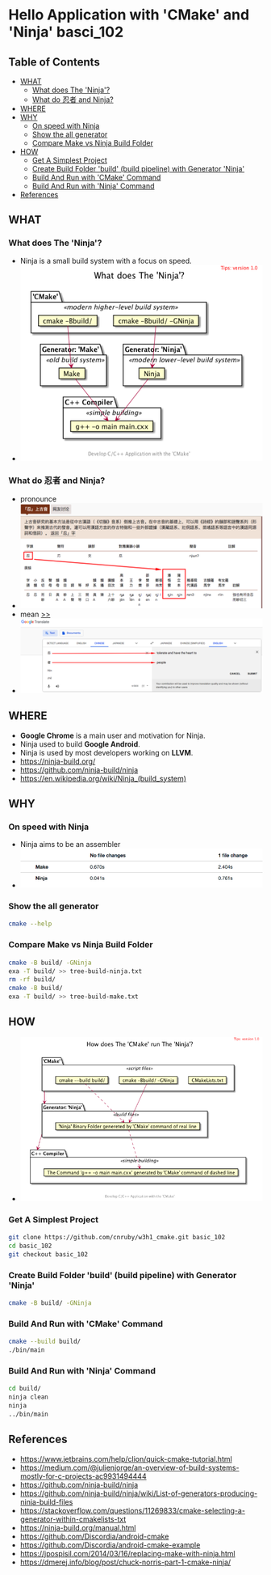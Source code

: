 <h1>Hello Application with 'CMake' and 'Ninja'  basci_102</h1>

<h2>Table of Contents</h2>

- [WHAT](#what)
  - [What does The 'Ninja'?](#what-does-the-ninja)
  - [What do 忍者 and Ninja?](#what-do-%e5%bf%8d%e8%80%85-and-ninja)
- [WHERE](#where)
- [WHY](#why)
  - [On speed with Ninja](#on-speed-with-ninja)
  - [Show the all generator](#show-the-all-generator)
  - [Compare Make vs Ninja Build Folder](#compare-make-vs-ninja-build-folder)
- [HOW](#how)
  - [Get A Simplest Project](#get-a-simplest-project)
  - [Create Build Folder 'build' (build pipeline) with Generator 'Ninja'](#create-build-folder-build-build-pipeline-with-generator-ninja)
  - [Build And Run with 'CMake' Command](#build-and-run-with-cmake-command)
  - [Build And Run with 'Ninja' Command](#build-and-run-with-ninja-command)
- [References](#references)


## WHAT
### What does The 'Ninja'?
- Ninja is a small build system with a focus on speed.
- ![image](./uml/what/what.png)

### What do 忍者 and Ninja?
- pronounce
- ![image](./docs/../images/ninja-zh-zh.png)
- mean [>>](http://t.ly/MVlgA)
- ![image](./docs/../images/ninja-zh-en.png) 

## WHERE
- **Google Chrome** is a main user and motivation for Ninja.
- Ninja used to build **Google Android**.
- Ninja is used by most developers working on **LLVM**.
- https://ninja-build.org/
- https://github.com/ninja-build/ninja
- https://en.wikipedia.org/wiki/Ninja_(build_system)

## WHY

### On speed with Ninja
- Ninja aims to be an assembler
- ![image](./docs/../images/make-ninja.png)

### Show the all generator
```bash
cmake --help
```

### Compare Make vs Ninja Build Folder
```bash
cmake -B build/ -GNinja
exa -T build/ >> tree-build-ninja.txt
rm -rf build/
cmake -B build/
exa -T build/ >> tree-build-make.txt
```

## HOW
- ![image](./uml/how-ninja/how-ninja.png)

### Get A Simplest Project
```bash
git clone https://github.com/cnruby/w3h1_cmake.git basic_102
cd basic_102
git checkout basic_102
```

### Create Build Folder 'build' (build pipeline) with Generator 'Ninja'
```bash
cmake -B build/ -GNinja
```

### Build And Run with 'CMake' Command
```bash
cmake --build build/
./bin/main
```

### Build And Run with 'Ninja' Command
```bash
cd build/
ninja clean
ninja
../bin/main
```


## References
- https://www.jetbrains.com/help/clion/quick-cmake-tutorial.html
- https://medium.com/@julienjorge/an-overview-of-build-systems-mostly-for-c-projects-ac9931494444
- https://github.com/ninja-build/ninja
- https://github.com/ninja-build/ninja/wiki/List-of-generators-producing-ninja-build-files
- https://stackoverflow.com/questions/11269833/cmake-selecting-a-generator-within-cmakelists-txt
- https://ninja-build.org/manual.html
- https://github.com/Discordia/android-cmake
- https://github.com/Discordia/android-cmake-example
- https://jpospisil.com/2014/03/16/replacing-make-with-ninja.html
- https://dmerej.info/blog/post/chuck-norris-part-1-cmake-ninja/

